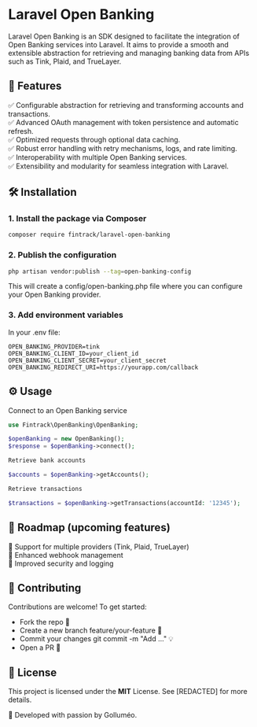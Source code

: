 # Laravel Open Banking

Laravel Open Banking is an SDK designed to facilitate the integration of Open Banking services into Laravel. It aims to provide a smooth and extensible abstraction for retrieving and managing banking data from APIs such as Tink, Plaid, and TrueLayer.

## 📌 Features

✅ Configurable abstraction for retrieving and transforming accounts and transactions.<br>
✅ Advanced OAuth management with token persistence and automatic refresh.<br>
✅ Optimized requests through optional data caching.<br>
✅ Robust error handling with retry mechanisms, logs, and rate limiting.<br>
✅ Interoperability with multiple Open Banking services.<br>
✅ Extensibility and modularity for seamless integration with Laravel.

## 🛠 Installation

### 1. Install the package via Composer

```bash
composer require fintrack/laravel-open-banking
```

### 2. Publish the configuration

```bash
php artisan vendor:publish --tag=open-banking-config
```
This will create a config/open-banking.php file where you can configure your Open Banking provider.

### 3. Add environment variables

In your .env file:

```env
OPEN_BANKING_PROVIDER=tink
OPEN_BANKING_CLIENT_ID=your_client_id
OPEN_BANKING_CLIENT_SECRET=your_client_secret
OPEN_BANKING_REDIRECT_URI=https://yourapp.com/callback
```

## ⚙️ Usage

Connect to an Open Banking service

```php
use Fintrack\OpenBanking\OpenBanking;

$openBanking = new OpenBanking();
$response = $openBanking->connect();

Retrieve bank accounts

$accounts = $openBanking->getAccounts();

Retrieve transactions

$transactions = $openBanking->getTransactions(accountId: '12345');
```

## 📅 Roadmap (upcoming features)

🔹 Support for multiple providers (Tink, Plaid, TrueLayer)<br>
🔹 Enhanced webhook management<br>
🔹 Improved security and logging

## 🤝 Contributing

Contributions are welcome! To get started:
- Fork the repo 🍴
- Create a new branch feature/your-feature 🌱
- Commit your changes git commit -m "Add ..." 💡
- Open a PR 🚀

## 📜 License

This project is licensed under the **MIT** License. See \[REDACTED\] for more details.

💙 Developed with passion by Golluméo.

